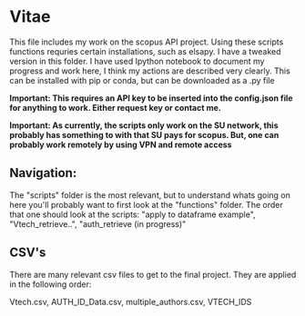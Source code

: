 # Vitae

This file includes my work on the scopus API project. Using these scripts functions requries certain installations, such as elsapy. I have a tweaked version in this folder. I have used Ipython notebook to document my progress and work here, I think my actions are described very clearly. This can be installed with pip or conda, but can be downloaded as a .py file

**Important: This requires an API key to be inserted into the config.json file for anything to work. Either request key or contact me.**

**Important: As currently, the scripts only work on the SU network, this probably has something to with that SU pays for scopus. But, one can probably work remotely by using VPN and remote access**

## Navigation:

The "scripts" folder is the most relevant, but to understand whats going on here you'll probably want to first look at the "functions" folder. The order that one should look at the scripts: "apply to dataframe example", "Vtech_retrieve..", "auth_retrieve (in progress)"

## CSV's

There are many relevant csv files to get to the final project.
They are applied in the following order:

Vtech.csv, AUTH_ID_Data.csv, multiple_authors.csv, VTECH_IDS






